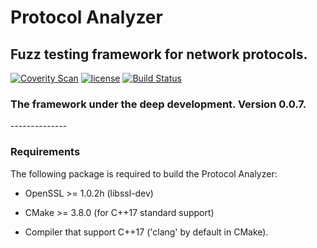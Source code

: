 # Protocol Analyzer
<h2>Fuzz testing framework for network protocols.</h2>

[![Coverity Scan](https://img.shields.io/coverity/scan/10369.svg)](https://scan.coverity.com/projects/vitaliy-grigoriev-protocol-analyzer)
[![license](https://img.shields.io/github/license/mashape/apistatus.svg)](https://github.com/Vitaliy-Grigoriev/Protocol-Analyzer/blob/master/LICENSE)
[![Build Status](https://travis-ci.org/Vitaliy-Grigoriev/Protocol-Analyzer.svg?branch=master)](/Vitaliy-Grigoriev/Protocol-Analyzer)

<h3><b>The framework under the deep development.</b> Version 0.0.7.</h3>
--------------

<h3><b>Requirements</b></h3>

The following package is required to build the Protocol Analyzer:

* OpenSSL >= 1.0.2h (libssl-dev)

* CMake >= 3.8.0 (for C++17 standard support)

* Compiler that support C++17 ('clang' by default in CMake).

